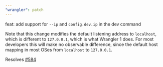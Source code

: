 ```yaml
---
"wrangler": patch
---
```


feat: add support for `--ip` and `config.dev.ip` in the dev command

Note that this change modifies the default listening address to `localhost`, which is different to `127.0.0.1`, which is what Wrangler 1 does.
For most developers this will make no observable difference, since the default host mapping in most OSes from `localhost` to `127.0.0.1`.

Resolves [#584](https://github.com/cloudflare/wrangler2/issues/584)
